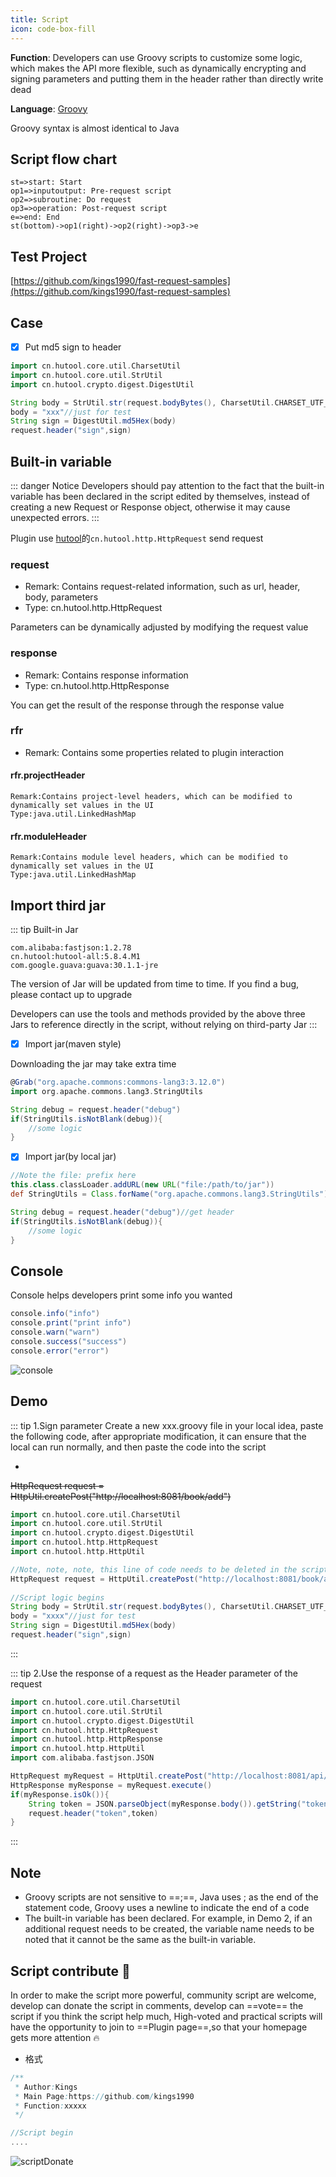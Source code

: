 ```yaml
---
title: Script
icon: code-box-fill
---
```


**Function**: Developers can use Groovy scripts to customize some logic, which makes the API more flexible, such as dynamically encrypting and signing parameters and putting them in the header rather than directly write dead

**Language**: [Groovy](https://groovy-lang.org/)       

Groovy syntax is almost identical to Java

## Script flow chart
```flow
st=>start: Start
op1=>inputoutput: Pre-request script
op2=>subroutine: Do request
op3=>operation: Post-request script
e=>end: End
st(bottom)->op1(right)->op2(right)->op3->e
```

## Test Project
[https://github.com/kings1990/fast-request-samples](https://github.com/kings1990/fast-request-samples)

## Case

* [x] Put md5 sign to header
```groovy
import cn.hutool.core.util.CharsetUtil
import cn.hutool.core.util.StrUtil
import cn.hutool.crypto.digest.DigestUtil

String body = StrUtil.str(request.bodyBytes(), CharsetUtil.CHARSET_UTF_8)
body = "xxx"//just for test
String sign = DigestUtil.md5Hex(body)
request.header("sign",sign)
```

## Built-in variable
::: danger Notice
Developers should pay attention to the fact that the built-in variable has been declared in the script edited by themselves, instead of creating a new Request or Response object, otherwise it may cause unexpected errors.
:::


Plugin use [hutool](https://hutool.cn/)的```cn.hutool.http.HttpRequest``` send request


### request <Badge text="2022.2.3️" type="tip"/>
* Remark: Contains request-related information, such as url, header, body, parameters
* Type: cn.hutool.http.HttpRequest

Parameters can be dynamically adjusted by modifying the request value

### response <Badge text="2022.2.3️" type="tip"/>
* Remark: Contains response information
* Type: cn.hutool.http.HttpResponse

You can get the result of the response through the response value

### rfr <Badge text="2022.2.3️" type="tip"/>
* Remark: Contains some properties related to plugin interaction


#### rfr.projectHeader <Badge text="2022.2.3️" type="tip"/>
```
Remark:Contains project-level headers, which can be modified to dynamically set values in the UI
Type:java.util.LinkedHashMap
```

#### rfr.moduleHeader <Badge text="2022.2.3️" type="tip"/>
```
Remark:Contains module level headers, which can be modified to dynamically set values in the UI
Type:java.util.LinkedHashMap
```



## Import third jar

::: tip Built-in Jar

```
com.alibaba:fastjson:1.2.78
cn.hutool:hutool-all:5.8.4.M1
com.google.guava:guava:30.1.1-jre
```
The version of Jar will be updated from time to time. If you find a bug, please contact up to upgrade

Developers can use the tools and methods provided by the above three Jars to reference directly in the script, without relying on third-party Jar
:::

* [x] Import jar(maven style)

Downloading the jar may take extra time

```groovy
@Grab("org.apache.commons:commons-lang3:3.12.0")
import org.apache.commons.lang3.StringUtils

String debug = request.header("debug")
if(StringUtils.isNotBlank(debug)){
    //some logic
}
```

* [x] Import jar(by local jar)

```groovy
//Note the file: prefix here
this.class.classLoader.addURL(new URL("file:/path/to/jar"))
def StringUtils = Class.forName("org.apache.commons.lang3.StringUtils").getDeclaredConstructor().newInstance()

String debug = request.header("debug")//get header
if(StringUtils.isNotBlank(debug)){
    //some logic
}
```

## Console <Badge text="2022.2.5" type="tip"/>
Console helps developers print some info you wanted

``` java
console.info("info")
console.print("print info")
console.warn("warn")
console.success("success")
console.error("error")

```

![console](../../.vuepress/public/img/2022.2.5/console_en.png)

## Demo
::: tip 1.Sign parameter
Create a new xxx.groovy file in your local idea, paste the following code, after appropriate modification, it can ensure that the local can run normally, and then paste the code into the script

* <Badge text="Note that the final script needs to remove this line of code" type="danger"/>

~~HttpRequest request = HttpUtil.createPost("http://localhost:8081/book/add")~~

```groovy
import cn.hutool.core.util.CharsetUtil
import cn.hutool.core.util.StrUtil
import cn.hutool.crypto.digest.DigestUtil
import cn.hutool.http.HttpRequest
import cn.hutool.http.HttpUtil

//Note, note, note, this line of code needs to be deleted in the script
HttpRequest request = HttpUtil.createPost("http://localhost:8081/book/add")
        
//Script logic begins
String body = StrUtil.str(request.bodyBytes(), CharsetUtil.CHARSET_UTF_8)
body = "xxxx"//just for test
String sign = DigestUtil.md5Hex(body)
request.header("sign",sign)
```
:::

::: tip 2.Use the response of a request as the Header parameter of the request

```groovy
import cn.hutool.core.util.CharsetUtil
import cn.hutool.core.util.StrUtil
import cn.hutool.crypto.digest.DigestUtil
import cn.hutool.http.HttpRequest
import cn.hutool.http.HttpResponse
import cn.hutool.http.HttpUtil
import com.alibaba.fastjson.JSON

HttpRequest myRequest = HttpUtil.createPost("http://localhost:8081/api/v1.0/login")
HttpResponse myResponse = myRequest.execute()
if(myResponse.isOk()){
    String token = JSON.parseObject(myResponse.body()).getString("token")
    request.header("token",token)
}
```
:::

## Note
* Groovy scripts are not sensitive to ==;==, Java uses ; as the end of the statement code, Groovy uses a newline to indicate the end of a code
* The built-in variable has been declared. For example, in Demo 2, if an additional request needs to be created, the variable name needs to be noted that it cannot be the same as the built-in variable.

## Script contribute :star2:
In order to make the script more powerful, community script are welcome, develop can donate the script in comments, develop can ==vote== the script if you think the script help much,
High-voted and practical scripts will have the opportunity to join to ==Plugin page==,so that your homepage gets more attention :fire:

* 格式

```groovy
/**
 * Author:Kings
 * Main Page:https://github.com/kings1990
 * Function:xxxxx
 */

//Script begin
....
```

![scriptDonate](../../.vuepress/public/img/2022.2.3/scriptDonate_en.png)